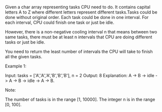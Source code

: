 Given a char array representing tasks CPU need to do. It contains capital letters A to Z where different letters represent different tasks.Tasks could be done without original order. Each task could be done in one interval. For each interval, CPU could finish one task or just be idle.

However, there is a non-negative cooling interval n that means between two same tasks, there must be at least n intervals that CPU are doing different tasks or just be idle. 

You need to return the least number of intervals the CPU will take to finish all the given tasks.

Example 1:

Input: tasks = ['A','A','A','B','B','B'], n = 2
Output: 8
Explanation: A -> B -> idle -> A -> B -> idle -> A -> B.



Note:

The number of tasks is in the range [1, 10000].
The integer n is in the range [0, 100].

